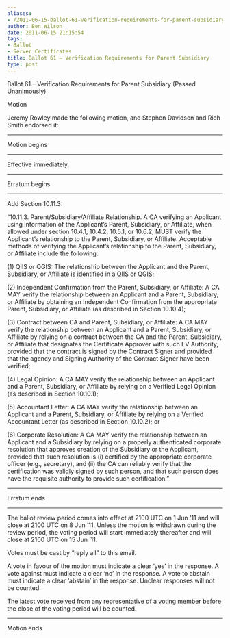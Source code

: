 ```yaml
---
aliases:
- /2011-06-15-ballot-61-verification-requirements-for-parent-subsidiary/
author: Ben Wilson
date: 2011-06-15 21:15:54
tags:
- Ballot
- Server Certificates
title: Ballot 61 – Verification Requirements for Parent Subsidiary
type: post
---
```


Ballot 61 – Verification Requirements for Parent Subsidiary (Passed Unanimously)

Motion

Jeremy Rowley made the following motion, and Stephen Davidson and Rich Smith endorsed it:

______________________________________________________________________

Motion begins

______________________________________________________________________

Effective immediately,

______________________________________________________________________

Erratum begins

______________________________________________________________________

Add Section 10.11.3:

“10.11.3. Parent/Subsidiary/Affiliate Relationship. A CA verifying an Applicant using information of the Applicant’s Parent, Subsidiary, or Affiliate, when allowed under section 10.4.1, 10.4.2, 10.5.1, or 10.6.2, MUST verify the Applicant’s relationship to the Parent, Subsidiary, or Affiliate. Acceptable methods of verifying the Applicant’s relationship to the Parent, Subsidiary, or Affiliate include the following:

(1) QIIS or QGIS: The relationship between the Applicant and the Parent, Subsidiary, or Affiliate is identified in a QIIS or QGIS;

(2) Independent Confirmation from the Parent, Subsidiary, or Affiliate: A CA MAY verify the relationship between an Applicant and a Parent, Subsidiary, or Affiliate by obtaining an Independent Confirmation from the appropriate Parent, Subsidiary, or Affiliate (as described in Section 10.10.4);

(3) Contract between CA and Parent, Subsidiary, or Affiliate: A CA MAY verify the relationship between an Applicant and a Parent, Subsidiary, or Affiliate by relying on a contract between the CA and the Parent, Subsidiary, or Affiliate that designates the Certificate Approver with such EV Authority, provided that the contract is signed by the Contract Signer and provided that the agency and Signing Authority of the Contract Signer have been verified;

(4) Legal Opinion: A CA MAY verify the relationship between an Applicant and a Parent, Subsidiary, or Affiliate by relying on a Verified Legal Opinion (as described in Section 10.10.1);

(5) Accountant Letter: A CA MAY verify the relationship between an Applicant and a Parent, Subsidiary, or Affiliate by relying on a Verified Accountant Letter (as described in Section 10.10.2); or

(6) Corporate Resolution: A CA MAY verify the relationship between an Applicant and a Subsidiary by relying on a properly authenticated corporate resolution that approves creation of the Subsidiary or the Applicant, provided that such resolution is (i) certified by the appropriate corporate officer (e.g., secretary), and (ii) the CA can reliably verify that the certification was validly signed by such person, and that such person does have the requisite authority to provide such certification.”

______________________________________________________________________

Erratum ends

______________________________________________________________________

The ballot review period comes into effect at 2100 UTC on 1 Jun ’11 and will close at 2100 UTC on 8 Jun ’11. Unless the motion is withdrawn during the review period, the voting period will start immediately thereafter and will close at 2100 UTC on 15 Jun ’11.

Votes must be cast by “reply all” to this email.

A vote in favour of the motion must indicate a clear ‘yes’ in the response. A vote against must indicate a clear ‘no’ in the response. A vote to abstain must indicate a clear ‘abstain’ in the response. Unclear responses will not be counted.

The latest vote received from any representative of a voting member before the close of the voting period will be counted.

______________________________________________________________________

Motion ends